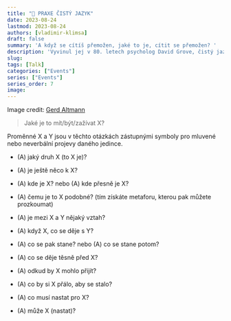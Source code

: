 ```yaml
---
title: "🙊 PRAXE ČISTÝ JAZYK"
date: 2023-08-24
lastmod: 2023-08-24
authors: [vladimir-klimsa]
draft: false
summary: 'A když se cítíš přemožen, jaké to je, cítit se přemožen? '
description: 'Vyvinul jej v 80. letech psycholog David Grove, čistý jazyk spočívá v kladení otázek, které nevnášejí předpoklady ani světonázor tazatele. Cílem je neutrálním způsobem prozkoumat model světa druhé osoby, který se vyhýbá zkreslení. Jaké je to mít/být/zažívat X?'
slug: 
tags: [Talk]
categories: ["Events"]
series: ["Events"]
series_order: 7
image:
---
```


Image credit: [Gerd Altmann](https://pixabay.com/es/photos/retroalimentaci%C3%B3n-informar-3653368/)

> Jaké je to mít/být/zažívat X?

Proměnné X a Y jsou v těchto otázkách zástupnými symboly pro mluvené nebo neverbální projevy daného jedince.

- (A) jaký druh X (to X je)?

- (A) je ještě něco k X?

- (A) kde je X? nebo (A) kde přesně je X?

- (A) čemu je to X podobné? (tím získáte metaforu, kterou pak můžete prozkoumat)

- (A) je mezi X a Y nějaký vztah?

- (A) když X, co se děje s Y?

- (A) co se pak stane? nebo (A) co se stane potom?

- (A) co se děje těsně před X?

- (A) odkud by X mohlo přijít? 

- (A) co by si X přálo, aby se stalo?

- (A) co musí nastat pro X?

- (A) může X (nastat)?

